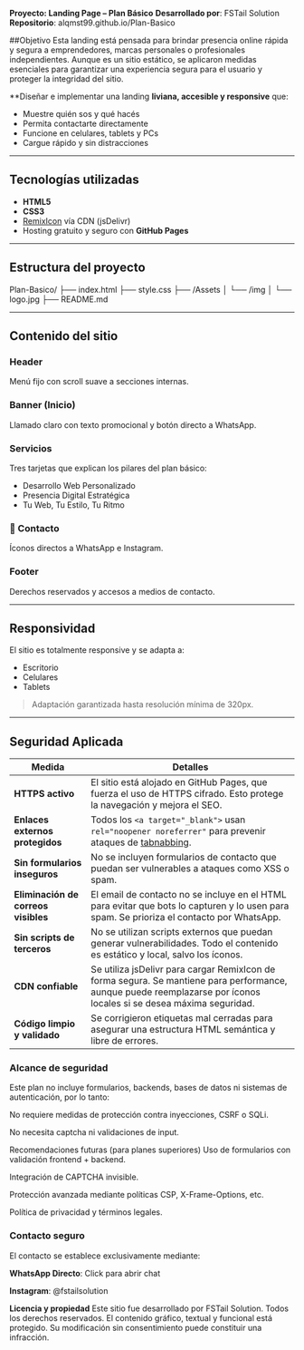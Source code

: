 **Proyecto: Landing Page – Plan Básico**
**Desarrollado por**: FSTail Solution
**Repositorio**: alqmst99.github.io/Plan-Basico

##Objetivo
Esta landing está pensada para brindar presencia online rápida y segura a emprendedores, marcas personales o profesionales independientes. Aunque es un sitio estático, se aplicaron medidas esenciales para garantizar una experiencia segura para el usuario y proteger la integridad del sitio.

**Diseñar e implementar una landing **liviana, accesible y responsive** que:
- Muestre quién sos y qué hacés
- Permita contactarte directamente
- Funcione en celulares, tablets y PCs
- Cargue rápido y sin distracciones

---

## Tecnologías utilizadas

- **HTML5**
- **CSS3**
- [RemixIcon](https://remixicon.com/) vía CDN (jsDelivr)
- Hosting gratuito y seguro con **GitHub Pages**

---

## Estructura del proyecto

Plan-Basico/
├── index.html
├── style.css
├── /Assets
│ └── /img
│ └── logo.jpg
├── README.md

---

## Contenido del sitio

### Header
Menú fijo con scroll suave a secciones internas.

### Banner (Inicio)
Llamado claro con texto promocional y botón directo a WhatsApp.

### Servicios
Tres tarjetas que explican los pilares del plan básico:
- Desarrollo Web Personalizado
- Presencia Digital Estratégica
- Tu Web, Tu Estilo, Tu Ritmo

### 🔹 Contacto
Íconos directos a WhatsApp e Instagram.

### Footer
Derechos reservados y accesos a medios de contacto.

---

##  Responsividad

El sitio es totalmente responsive y se adapta a:
-  Escritorio
-  Celulares
-  Tablets

>  Adaptación garantizada hasta resolución mínima de 320px.

---

## Seguridad Aplicada
| Medida                              | Detalles                                                                                                                                                            |
| ----------------------------------- | ------------------------------------------------------------------------------------------------------------------------------------------------------------------- |
| **HTTPS activo**                    | El sitio está alojado en GitHub Pages, que fuerza el uso de HTTPS cifrado. Esto protege la navegación y mejora el SEO.                                              |
| **Enlaces externos protegidos**     | Todos los `<a target="_blank">` usan `rel="noopener noreferrer"` para prevenir ataques de [tabnabbing](https://owasp.org/www-community/attacks/Reverse_Tabnabbing). |
| **Sin formularios inseguros**       | No se incluyen formularios de contacto que puedan ser vulnerables a ataques como XSS o spam.                                                                        |
| **Eliminación de correos visibles** | El email de contacto no se incluye en el HTML para evitar que bots lo capturen y lo usen para spam. Se prioriza el contacto por WhatsApp.                           |
| **Sin scripts de terceros**         | No se utilizan scripts externos que puedan generar vulnerabilidades. Todo el contenido es estático y local, salvo los íconos.                                       |
| **CDN confiable**                   | Se utiliza jsDelivr para cargar RemixIcon de forma segura. Se mantiene para performance, aunque puede reemplazarse por íconos locales si se desea máxima seguridad. |
| **Código limpio y validado**        | Se corrigieron etiquetas mal cerradas para asegurar una estructura HTML semántica y libre de errores.                                                               |


### Alcance de seguridad
Este plan no incluye formularios, backends, bases de datos ni sistemas de autenticación, por lo tanto:

No requiere medidas de protección contra inyecciones, CSRF o SQLi.

No necesita captcha ni validaciones de input.

Recomendaciones futuras (para planes superiores)
Uso de formularios con validación frontend + backend.

Integración de CAPTCHA invisible.

Protección avanzada mediante políticas CSP, X-Frame-Options, etc.

Política de privacidad y términos legales.

### Contacto seguro
El contacto se establece exclusivamente mediante:

**WhatsApp Directo**: Click para abrir chat

**Instagram**: @fstailsolution

**Licencia y propiedad**
Este sitio fue desarrollado por FSTail Solution. Todos los derechos reservados.
El contenido gráfico, textual y funcional está protegido.
Su modificación sin consentimiento puede constituir una infracción.
